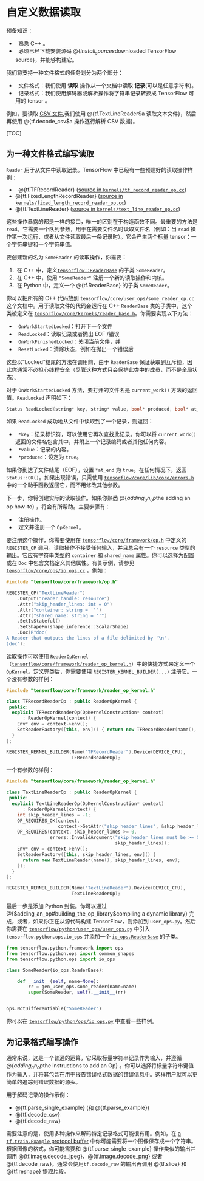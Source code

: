 # 自定义数据读取

预备知识：

*   熟悉 C++ 。
*   必须已经下载安装源码 @{$install_sources$downloaded TensorFlow source}，并能够构建它。

我们将支持一种文件格式的任务划分为两个部分：

*   文件格式：我们使用 **读取** 操作从一个文档中读取 **记录**(可以是任意字符串)。
*   记录格式：我们使用解码器或解析操作将字符串记录转换成 TensorFlow 可用的 tensor 。

例如，要读取 [CSV 文件](https://en.wikipedia.org/wiki/Comma-separated_values),我们使用 @{tf.TextLineReader$a 读取文本文件}，然后再使用 @{tf.decode_csv$a 操作逐行解析 CSV 数据}。

[TOC]

## 为一种文件格式编写读取

`Reader` 用于从文件中读取记录。TensorFlow 中已经有一些预建好的读取操作样例：

*   @{tf.TFRecordReader} ([source in `kernels/tf_record_reader_op.cc`](https://www.tensorflow.org/code/tensorflow/core/kernels/tf_record_reader_op.cc))
*   @{tf.FixedLengthRecordReader} ([source in `kernels/fixed_length_record_reader_op.cc`](https://www.tensorflow.org/code/tensorflow/core/kernels/fixed_length_record_reader_op.cc))
*   @{tf.TextLineReader} ([source in `kernels/text_line_reader_op.cc`](https://www.tensorflow.org/code/tensorflow/core/kernels/text_line_reader_op.cc))

这些操作暴露的都是一样的接口，唯一的区别在于构造函数不同。最重要的方法是 `read`。它需要一个队列参数，用于在需要文件名时读取文件名（例如：当 `read` 操作第一次运行，或者从文件读取最后一条记录时）。它会产生两个标量 tensor：一个字符串键和一个字符串值。

要创建新的名为 `SomeReader` 的读取操作，你需要：

1.  在 C++ 中，定义[`tensorflow::ReaderBase`](https://www.tensorflow.org/code/tensorflow/core/framework/reader_base.h) 的子类 `SomeReader`。
2.  在 C++ 中，使用 `"SomeReader"` 注册一个新的读取操作和内核。
3.  在 Python 中，定义一个 @{tf.ReaderBase} 的子类 `SomeReader`。

你可以把所有的 C++ 代码放到 `tensorflow/core/user_ops/some_reader_op.cc` 这个文档中。用于读取文件的代码会运行在 C++ `ReaderBase` 类的子类中，这个类被定义在 [`tensorflow/core/kernels/reader_base.h`](https://www.tensorflow.org/code/tensorflow/core/framework/reader_base.h)。你需要实现以下方法：

*   `OnWorkStartedLocked`：打开下一个文件
*   `ReadLocked`：读取记录或者抛出 EOF /错误
*   `OnWorkFinishedLocked`：关闭当前文件，并
*   `ResetLocked`：清除状态，例如在抛出一个错误后

这些以“Locked”结尾的方法在调用前，由于 `ReaderBase` 保证获取到互斥锁，因此你通常不必担心线程安全（尽管这种方式只会保护此类中的成员，而不是全局状态）。

对于 `OnWorkStartedLocked` 方法，要打开的文件名是 `current_work()` 方法的返回值。`ReadLocked` 声明如下：

```c++
Status ReadLocked(string* key, string* value, bool* produced, bool* at_end)
```

如果 `ReadLocked` 成功地从文件中读取到了一个记录，则返回：

*   `*key`：记录标识符，可以使用它再次查找此记录。你可以将 `current_work()` 返回的文件名包含其中，并附上一个记录编码或者其他任何内容。
*   `*value`：记录的内容。
*   `*produced`：设定为 `true`。

如果你到达了文件结尾（EOF），设置 `*at_end` 为 `true`。在任何情况下，返回 `Status::OK()`。如果出现错误，只需使用 [`tensorflow/core/lib/core/errors.h`](https://www.tensorflow.org/code/tensorflow/core/lib/core/errors.h) 中的一个助手函数返回它，而不用修改其他参数。

下一步，你将创建实际的读取操作。如果你熟悉 @{$adding_an_op$the adding an op how-to} ，将会有所帮助。主要步骤有：

*   注册操作。
*   定义并注册一个 `OpKernel`。

要注册这个操作，你需要使用在 [`tensorflow/core/framework/op.h`](https://www.tensorflow.org/code/tensorflow/core/framework/op.h) 中定义的 `REGISTER_OP` 调用。读取操作不接受任何输入，并且总会有一个 `resource` 类型的输出。它应有字符串类型的 `container` 和 `shared_name` 属性。你可以选择为配置或在 `Doc` 中包含文档定义其他属性。有关示例，请参见 [`tensorflow/core/ops/io_ops.cc`](https://www.tensorflow.org/code/tensorflow/core/ops/io_ops.cc) ，例如：

```c++
#include "tensorflow/core/framework/op.h"

REGISTER_OP("TextLineReader")
    .Output("reader_handle: resource")
    .Attr("skip_header_lines: int = 0")
    .Attr("container: string = ''")
    .Attr("shared_name: string = ''")
    .SetIsStateful()
    .SetShapeFn(shape_inference::ScalarShape)
    .Doc(R"doc(
A Reader that outputs the lines of a file delimited by '\n'.
)doc");
```

读取操作可以使用 `ReaderOpKernel`（[`tensorflow/core/framework/reader_op_kernel.h`](https://www.tensorflow.org/code/tensorflow/core/framework/reader_op_kernel.h)）中的快捷方式来定义一个 `OpKernel`。定义完类后，你需要使用 `REGISTER_KERNEL_BUILDER(...)` 注册它。一个没有参数的样例：

```c++
#include "tensorflow/core/framework/reader_op_kernel.h"

class TFRecordReaderOp : public ReaderOpKernel {
 public:
  explicit TFRecordReaderOp(OpKernelConstruction* context)
      : ReaderOpKernel(context) {
    Env* env = context->env();
    SetReaderFactory([this, env]() { return new TFRecordReader(name(), env); });
  }
};

REGISTER_KERNEL_BUILDER(Name("TFRecordReader").Device(DEVICE_CPU),
                        TFRecordReaderOp);
```

一个有参数的样例：

```c++
#include "tensorflow/core/framework/reader_op_kernel.h"

class TextLineReaderOp : public ReaderOpKernel {
 public:
  explicit TextLineReaderOp(OpKernelConstruction* context)
      : ReaderOpKernel(context) {
    int skip_header_lines = -1;
    OP_REQUIRES_OK(context,
                   context->GetAttr("skip_header_lines", &skip_header_lines));
    OP_REQUIRES(context, skip_header_lines >= 0,
                errors::InvalidArgument("skip_header_lines must be >= 0 not ",
                                        skip_header_lines));
    Env* env = context->env();
    SetReaderFactory([this, skip_header_lines, env]() {
      return new TextLineReader(name(), skip_header_lines, env);
    });
  }
};

REGISTER_KERNEL_BUILDER(Name("TextLineReader").Device(DEVICE_CPU),
                        TextLineReaderOp);
```

最后一步是添加 Python 封装。你可以通过 @{$adding_an_op#building_the_op_library$compiling a dynamic library} 完成，或者，如果你正在从源代码构建 TensorFlow，则添加到 `user_ops.py`。然后你需要在 [`tensorflow/python/user_ops/user_ops.py`](https://www.tensorflow.org/code/tensorflow/python/user_ops/user_ops.py) 中引入 `tensorflow.python.ops.io_ops` 并添加一个 [`io_ops.ReaderBase`](https://www.tensorflow.org/code/tensorflow/python/ops/io_ops.py) 的子类。

```python
from tensorflow.python.framework import ops
from tensorflow.python.ops import common_shapes
from tensorflow.python.ops import io_ops

class SomeReader(io_ops.ReaderBase):

    def __init__(self, name=None):
        rr = gen_user_ops.some_reader(name=name)
        super(SomeReader, self).__init__(rr)


ops.NotDifferentiable("SomeReader")
```

你可以在 [`tensorflow/python/ops/io_ops.py`](https://www.tensorflow.org/code/tensorflow/python/ops/io_ops.py) 中查看一些样例。

## 为记录格式编写操作

通常来说，这是一个普通的运算，它采取标量字符串记录作为输入，并遵循 @{$adding_an_op$the instructions to add an Op} 。你可以选择将标量字符串键值作为输入，并将其包含在用于报告错误格式数据的错误信息中。这样用户就可以更简单的追踪到错误数据的源头。

用于解码记录的操作示例：

*   @{tf.parse_single_example} (和 @{tf.parse_example})
*   @{tf.decode_csv}
*   @{tf.decode_raw}

需要注意的是，使用多种操作来解码特定记录格式可能很有用。例如，在 [a `tf.train.Example` protocol buffer](https://www.tensorflow.org/code/tensorflow/core/example/example.proto) 中你可能需要将一个图像保存成一个字符串。根据图像的格式，你可能需要和 @{tf.parse_single_example} 操作类似的输出并调用 @{tf.image.decode_jpeg}、@{tf.image.decode_png} 或者 @{tf.decode_raw}。通常会使用`tf.decode_raw` 的输出再调用 @{tf.slice} 和 @{tf.reshape} 提取片段。
